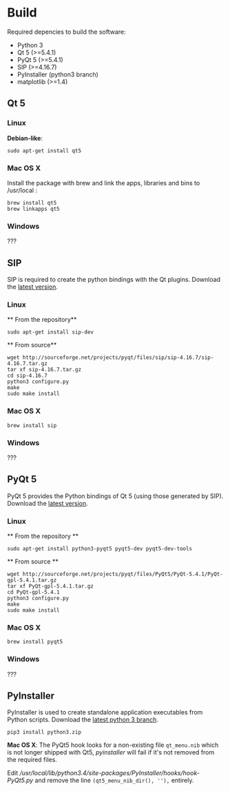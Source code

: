 # Build

Required depencies to build the software:

- Python 3
- Qt 5 (>=5.4.1)
- PyQt 5 (>=5.4.1)
- SIP (>=4.16.7)
- PyInstaller (python3 branch)
- matplotlib (>=1.4)

## Qt 5

### Linux
**Debian-like**:

	sudo apt-get install qt5
	
### Mac OS X
Install the package with brew and link the apps, libraries and bins to /usr/local :

	brew install qt5
	brew linkapps qt5

### Windows
???

## SIP

SIP is required to create the python bindings with the Qt plugins. Download the [latest version](http://www.riverbankcomputing.com/software/sip/download).

### Linux
** From the repository**

	sudo apt-get install sip-dev

** From source**

    wget http://sourceforge.net/projects/pyqt/files/sip/sip-4.16.7/sip-4.16.7.tar.gz
    tar xf sip-4.16.7.tar.gz
    cd sip-4.16.7
    python3 configure.py
    make
    sudo make install
    
### Mac OS X

	brew install sip	
    
### Windows
???

## PyQt 5
PyQt 5 provides the Python bindings of Qt 5 (using those generated by SIP). Download the [latest version](http://www.riverbankcomputing.com/software/pyqt/download5).

### Linux
** From the repository **

	sudo apt-get install python3-pyqt5 pyqt5-dev pyqt5-dev-tools

** From source **

	wget http://sourceforge.net/projects/pyqt/files/PyQt5/PyQt-5.4.1/PyQt-gpl-5.4.1.tar.gz
	tar xf PyQt-gpl-5.4.1.tar.gz
	cd PyQt-gpl-5.4.1
	python3 configure.py
	make
	sudo make install
	
### Mac OS X
	brew install pyqt5
	
### Windows
???
	
	
## PyInstaller
PyInstaller is used to create standalone application executables from Python scripts. Download the [latest python 3 branch](https://github.com/pyinstaller/pyinstaller/archive/python3.zip).

	pip3 install python3.zip
	
**Mac OS X**: The PyQt5 hook looks for a non-existing file `qt_menu.nib` which is not longer shipped with Qt5, *pyinstaller* will fail if it's not removed from the required files.

Edit */usr/local/lib/python3.4/site-packages/PyInstaller/hooks/hook-PyQt5.py* and remove the line `(qt5_menu_nib_dir(), ''),` entirely.
    
   